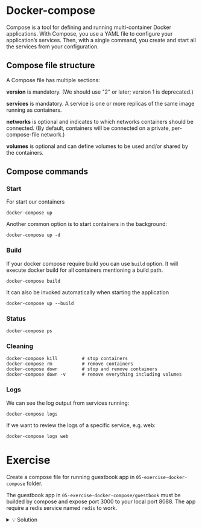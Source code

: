 # Docker-compose

Compose is a tool for defining and running multi-container Docker applications.
With Compose, you use a YAML file to configure your application’s services. Then, with a single command, you create and start all the services from your configuration. 

## Compose file structure

A Compose file has multiple sections:

**version** is mandatory. (We should use "2" or later; version 1 is deprecated.)

**services** is mandatory. A service is one or more replicas of the same image running as containers.

**networks** is optional and indicates to which networks containers should be connected. 
(By default, containers will be connected on a private, per-compose-file network.)

**volumes** is optional and can define volumes to be used and/or shared by the containers.

## Compose commands 

### Start
For start our containers 

```
docker-compose up
```

Another common option is to start containers in the background:

```
docker-compose up -d
```

### Build

If your docker compose require build you can use `build` option.
It will execute docker build for all containers mentioning a build path.

```
docker-compose build
```

It can also be invoked automatically when starting the application

```
docker-compose up --build
```

### Status

```
docker-compose ps
```

### Cleaning

```
docker-compose kill         # stop containers
docker-compose rm           # remove containers 
docker-compose down         # stop and remove containers
docker-compose down -v      # remove everything including volumes
```


### Logs

We can see the log output from services running:

```
docker-compose logs
```

If we want to review the logs of a specific service, e.g. web:

```
docker-compose logs web
```


# Exercise

Create a compose file for running guestbook app in `05-exercise-docker-compose` folder.

The guestbook app in `05-exercise-docker-compose/guestbook` must be builded by compose and expose port 3000 to your local port 8088.
The app require a redis service named `redis` to work.


<details>
  <summary>💡 Solution</summary>

```yaml
version: '3'

services:

  redis:
    image: redis:alpine

  guestbook:
    build: ./guestbook
    ports:
      - "8088:3000"
    depends_on:
      - redis
```

</details>